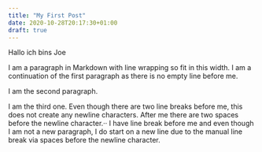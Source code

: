 ```yaml
---
title: "My First Post"
date: 2020-10-28T20:17:30+01:00
draft: true
---
```


Hallo ich bins Joe

 I am a paragraph in Markdown with line
wrapping so fit in this width.
I am a continuation of the first paragraph
as there is no empty line before me.

I am the second paragraph.


I am the third one. Even though there are
two line breaks before me, this does not
create any newline characters. After me there
are two spaces before the newline character.··
I have line break before me and even though
I am not a new paragraph, I do start on a
new line due to the manual line break via
spaces before the newline character.
